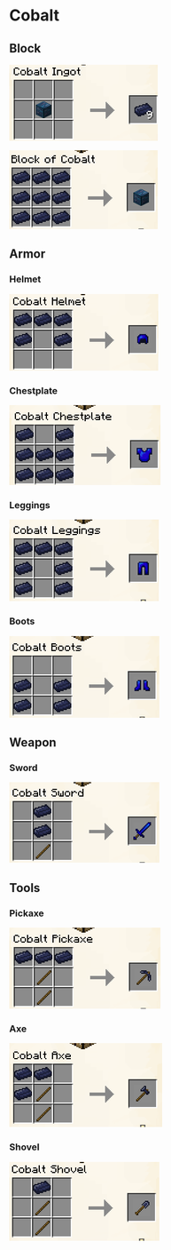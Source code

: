 # Cobalt

## Block

![](<../../.gitbook/assets/image (38) (1).png>)

![](<../../.gitbook/assets/image (2) (1).png>)

## Armor

### Helmet

![](<../../.gitbook/assets/image (83).png>)

### Chestplate

![](<../../.gitbook/assets/image (29).png>)

### Leggings

![](<../../.gitbook/assets/image (110).png>)

### Boots

![](<../../.gitbook/assets/image (71) (1).png>)

## Weapon

### Sword

![](<../../.gitbook/assets/image (61).png>)

## Tools

### Pickaxe

![](<../../.gitbook/assets/image (106).png>)

### Axe

![](<../../.gitbook/assets/image (102) (1).png>)

### Shovel

![](<../../.gitbook/assets/image (18) (1).png>)
